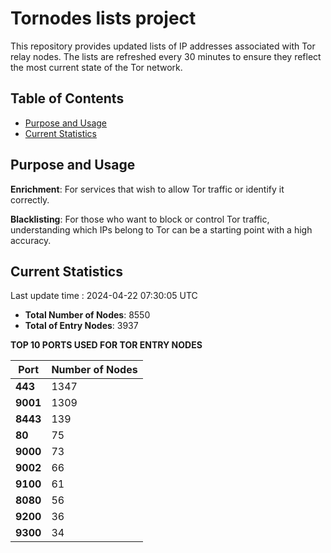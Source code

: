 # Tornodes lists project

This repository provides updated lists of IP addresses associated with Tor relay nodes. The lists are refreshed every 30 minutes to ensure they reflect the most current state of the Tor network.

## Table of Contents

- [Purpose and Usage](#purpose-and-usage)
- [Current Statistics](#current-statistics)


## Purpose and Usage

**Enrichment**: For services that wish to allow Tor traffic or identify it correctly.

**Blacklisting**: For those who want to block or control Tor traffic, understanding which IPs belong to Tor can be a starting point with a high accuracy.

## Current Statistics

Last update time : 2024-04-22 07:30:05 UTC

- **Total Number of Nodes**: 8550
- **Total of Entry Nodes**: 3937

**TOP 10 PORTS USED FOR TOR ENTRY NODES**

| **Port** | **Number of Nodes** |
|------|-----------------|
| **443**   | 1347  |
| **9001**   | 1309  |
| **8443**   | 139  |
| **80**   | 75  |
| **9000**   | 73  |
| **9002**   | 66  |
| **9100**   | 61  |
| **8080**   | 56  |
| **9200**   | 36  |
| **9300**   | 34  |

